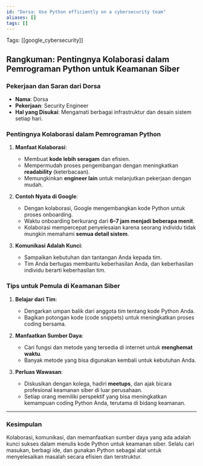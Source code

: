 ```yaml
---
id: "Dorsa: Use Python efficiently on a cybersecurity team"
aliases: []
tags: []
---
```


Tags: [[google_cybersecurity]]

## Rangkuman: Pentingnya Kolaborasi dalam Pemrograman Python untuk Keamanan Siber

### **Pekerjaan dan Saran dari Dorsa**

- **Nama**: Dorsa
- **Pekerjaan**: Security Engineer
- **Hal yang Disukai**: Mengamati berbagai infrastruktur dan desain sistem setiap hari.

### **Pentingnya Kolaborasi dalam Pemrograman Python**

1. **Manfaat Kolaborasi**:

   - Membuat **kode lebih seragam** dan efisien.
   - Mempermudah proses pengembangan dengan meningkatkan **readability** (keterbacaan).
   - Memungkinkan **engineer lain** untuk melanjutkan pekerjaan dengan mudah.

2. **Contoh Nyata di Google**:

   - Dengan kolaborasi, Google mengembangkan kode Python untuk proses onboarding.
   - Waktu onboarding berkurang dari **6–7 jam menjadi beberapa menit**.
   - Kolaborasi mempercepat penyelesaian karena seorang individu tidak mungkin memahami **semua detail sistem**.

3. **Komunikasi Adalah Kunci**:
   - Sampaikan kebutuhan dan tantangan Anda kepada tim.
   - Tim Anda bertugas membantu keberhasilan Anda, dan keberhasilan individu berarti keberhasilan tim.

### **Tips untuk Pemula di Keamanan Siber**

1. **Belajar dari Tim**:

   - Dengarkan umpan balik dari anggota tim tentang kode Python Anda.
   - Bagikan potongan kode (code snippets) untuk meningkatkan proses coding bersama.

2. **Manfaatkan Sumber Daya**:

   - Cari fungsi dan metode yang tersedia di internet untuk **menghemat waktu**.
   - Banyak metode yang bisa digunakan kembali untuk kebutuhan Anda.

3. **Perluas Wawasan**:
   - Diskusikan dengan kolega, hadiri **meetups**, dan ajak bicara profesional keamanan siber di luar perusahaan.
   - Setiap orang memiliki perspektif yang bisa meningkatkan kemampuan coding Python Anda, terutama di bidang keamanan.

---

### **Kesimpulan**

Kolaborasi, komunikasi, dan memanfaatkan sumber daya yang ada adalah kunci sukses dalam menulis kode Python untuk keamanan siber. Selalu cari masukan, berbagi ide, dan gunakan Python sebagai alat untuk menyelesaikan masalah secara efisien dan terstruktur.

